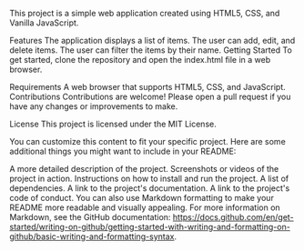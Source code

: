 This project is a simple web application created using HTML5, CSS, and Vanilla JavaScript.

Features
The application displays a list of items.
The user can add, edit, and delete items.
The user can filter the items by their name.
Getting Started
To get started, clone the repository and open the index.html file in a web browser.

Requirements
A web browser that supports HTML5, CSS, and JavaScript.
Contributions
Contributions are welcome! Please open a pull request if you have any changes or improvements to make.

License
This project is licensed under the MIT License.

You can customize this content to fit your specific project. Here are some additional things you might want to include in your README:

A more detailed description of the project.
Screenshots or videos of the project in action.
Instructions on how to install and run the project.
A list of dependencies.
A link to the project's documentation.
A link to the project's code of conduct.
You can also use Markdown formatting to make your README more readable and visually appealing. For more information on Markdown, see the GitHub documentation: https://docs.github.com/en/get-started/writing-on-github/getting-started-with-writing-and-formatting-on-github/basic-writing-and-formatting-syntax.


